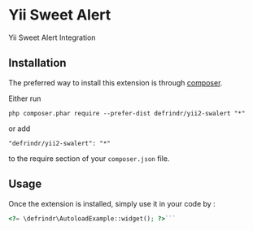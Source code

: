 Yii Sweet Alert 
================
Yii Sweet Alert Integration

Installation
------------

The preferred way to install this extension is through [composer](http://getcomposer.org/download/).

Either run

```
php composer.phar require --prefer-dist defrindr/yii2-swalert "*"
```

or add

```
"defrindr/yii2-swalert": "*"
```

to the require section of your `composer.json` file.


Usage
-----

Once the extension is installed, simply use it in your code by  :

```php
<?= \defrindr\AutoloadExample::widget(); ?>```